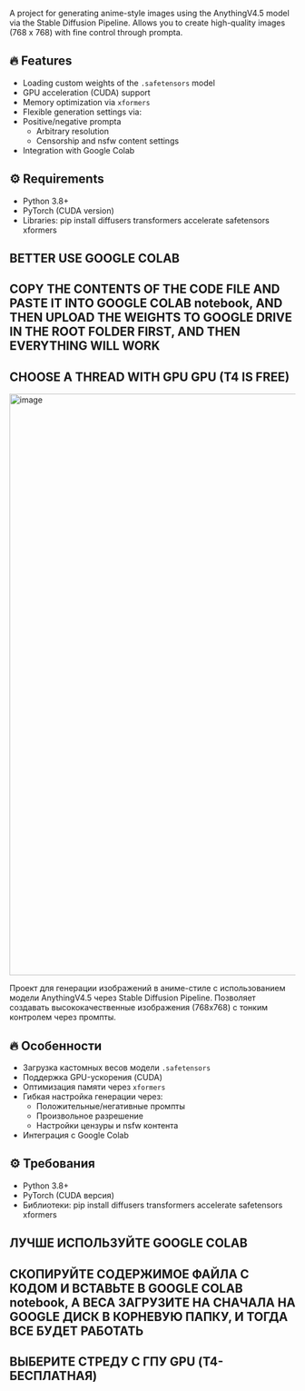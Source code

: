 A project for generating anime-style images using the AnythingV4.5 model via the Stable Diffusion Pipeline. Allows you to create high-quality images (768 x 768) with fine control through prompta.

## 🔥 Features
- Loading custom weights of the `.safetensors` model
- GPU acceleration (CUDA) support
- Memory optimization via `xformers`
- Flexible generation settings via:
- Positive/negative prompta
  - Arbitrary resolution
  - Censorship and nsfw content settings
- Integration with Google Colab

## ⚙️ Requirements
- Python 3.8+
- PyTorch (CUDA version)
- Libraries:
 pip install diffusers transformers accelerate safetensors xformers

## BETTER USE GOOGLE COLAB
## COPY THE CONTENTS OF THE CODE FILE AND PASTE IT INTO GOOGLE COLAB notebook, AND THEN UPLOAD THE WEIGHTS TO GOOGLE DRIVE IN THE ROOT FOLDER FIRST, AND THEN EVERYTHING WILL WORK 
## CHOOSE A THREAD WITH GPU GPU (T4 IS FREE)



<img width="1024" height="1024" alt="image" src="https://github.com/user-attachments/assets/8be6cfbd-e1c6-41cd-81c1-7cd970840db8" />



Проект для генерации изображений в аниме-стиле с использованием модели AnythingV4.5 через Stable Diffusion Pipeline. Позволяет создавать высококачественные изображения (768x768) с тонким контролем через промпты.

## 🔥 Особенности
- Загрузка кастомных весов модели `.safetensors`
- Поддержка GPU-ускорения (CUDA)
- Оптимизация памяти через `xformers`
- Гибкая настройка генерации через:
  - Положительные/негативные промпты
  - Произвольное разрешение
  - Настройки цензуры и nsfw контента
- Интеграция с Google Colab

## ⚙️ Требования
- Python 3.8+
- PyTorch (CUDA версия)
- Библиотеки:
 pip install diffusers transformers accelerate safetensors xformers

## ЛУЧШЕ ИСПОЛЬЗУЙТЕ GOOGLE COLAB
## СКОПИРУЙТЕ СОДЕРЖИМОЕ ФАЙЛА С КОДОМ И ВСТАВЬТЕ В GOOGLE COLAB notebook, А ВЕСА ЗАГРУЗИТЕ НА СНАЧАЛА НА GOOGLE ДИСК В КОРНЕВУЮ ПАПКУ, И ТОГДА ВСЕ БУДЕТ РАБОТАТЬ 
## ВЫБЕРИТЕ СТРЕДУ С ГПУ GPU (Т4-БЕСПЛАТНАЯ)
